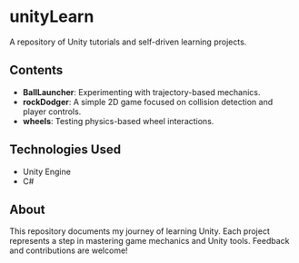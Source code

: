 # unityLearn  
A repository of Unity tutorials and self-driven learning projects.

## Contents  
- **BallLauncher**: Experimenting with trajectory-based mechanics.  
- **rockDodger**: A simple 2D game focused on collision detection and player controls.  
- **wheels**: Testing physics-based wheel interactions.  

## Technologies Used  
- Unity Engine  
- C#  

## About  
This repository documents my journey of learning Unity. Each project represents a step in mastering game mechanics and Unity tools. Feedback and contributions are welcome!
